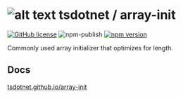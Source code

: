 # ![alt text](https://avatars1.githubusercontent.com/u/64487547?s=30 "tsdotnet") tsdotnet / array-init

[![GitHub license](https://img.shields.io/badge/license-MIT-blue.svg?style=flat-square)](https://github.com/tsdotnet/array-init/blob/master/LICENSE)
![npm-publish](https://github.com/tsdotnet/array-init/workflows/npm-publish/badge.svg)
[![npm version](https://img.shields.io/npm/v/@tsdotnet/array-init.svg?style=flat-square)](https://www.npmjs.com/package/@tsdotnet/array-init)

Commonly used array initializer that optimizes for length.

## Docs

[tsdotnet.github.io/array-init](https://tsdotnet.github.io/array-init/)
